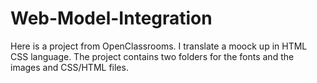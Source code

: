 # Web-Model-Integration
Here is a project from OpenClassrooms. I translate a moock up in HTML CSS language.
The project contains two folders for the fonts and the images and CSS/HTML files.
